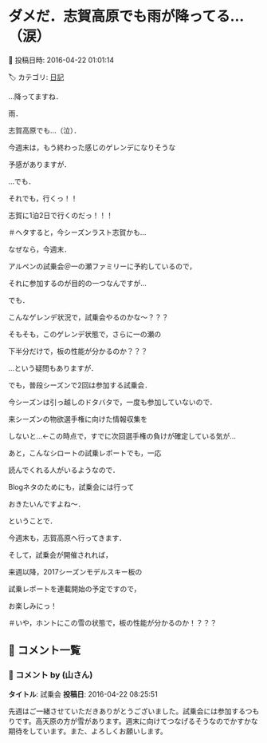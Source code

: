 # ダメだ．志賀高原でも雨が降ってる…（涙）

📅 投稿日時: 2016-04-22 01:01:14

🏷️ カテゴリ: [日記](cc4b5682fb7b8b144980957a978653fb0.md)

…降ってますね．


雨．


志賀高原でも…（泣）．





今週末は，もう終わった感じのゲレンデになりそうな


予感がありますが．





…でも．


それでも，行くっ！！


志賀に1泊2日で行くのだっ！！！


＃ヘタすると，今シーズンラスト志賀かも…





なぜなら，今週末．


アルペンの試乗会＠一の瀬ファミリーに予約しているので，


それに参加するのが目的の一つなんですが…


でも．


こんなゲレンデ状況で，試乗会やるのかな～？？？





そもそも，このゲレンデ状態で，さらに一の瀬の


下半分だけで，板の性能が分かるのか？？？


…という疑問もありますが．





でも，普段シーズンで2回は参加する試乗会．


今シーズンは引っ越しのドタバタで，一度も参加していないので．


来シーズンの物欲選手権に向けた情報収集を


しないと…←この時点で，すでに次回選手権の負けが確定している気が…





あと，こんなシロートの試乗レポートでも，一応


読んでくれる人がいるようなので．


Blogネタのためにも，試乗会には行って


おきたいんですよね～．





ということで．


今週末も，志賀高原へ行ってきます．


そして，試乗会が開催されれば，


来週以降，2017シーズンモデルスキー板の


試乗レポートを連載開始の予定ですので，


お楽しみにっ！





＃いや，ホントにこの雪の状態で，板の性能が分かるのか！？？？

## 💬 コメント一覧

### 💬 コメント by (山さん)
**タイトル**: 試乗会
**投稿日**: 2016-04-22 08:25:51

先週はご一緒させていただきありがとうございました。試乗会には参加するつもりです。高天原の方が雪があります。週末に向けてつなげるそうなのでかすかな期待をしています。また、よろしくお願いします。

